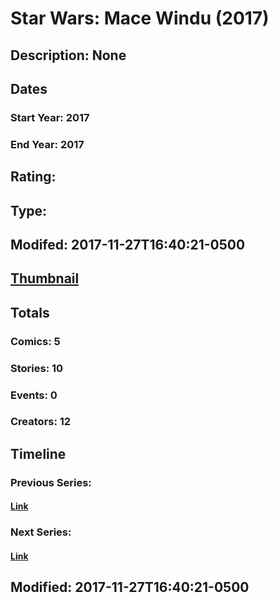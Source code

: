 # Star Wars: Mace Windu (2017)
## Description: None
## Dates
### Start Year: 2017
### End Year: 2017
## Rating: 
## Type: 
## Modifed: 2017-11-27T16:40:21-0500
## [Thumbnail](http://i.annihil.us/u/prod/marvel/i/mg/6/20/5988e1a0d21b3.jpg)
## Totals
### Comics: 5
### Stories: 10
### Events: 0
### Creators: 12
## Timeline
### Previous Series: 
#### [Link]()
### Next Series: 
#### [Link]()
## Modified: 2017-11-27T16:40:21-0500